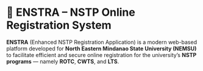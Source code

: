 # 🔰 ENSTRA – NSTP Online Registration System

**ENSTRA** (Enhanced NSTP Registration Application) is a modern web-based platform developed for **North Eastern Mindanao State University (NEMSU)** to facilitate efficient and secure online registration for the university’s **NSTP programs** — namely **ROTC**, **CWTS**, and **LTS**.
